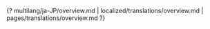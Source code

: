 {? multilang/ja-JP/overview.md | localized/translations/overview.md | pages/translations/overview.md ?}
